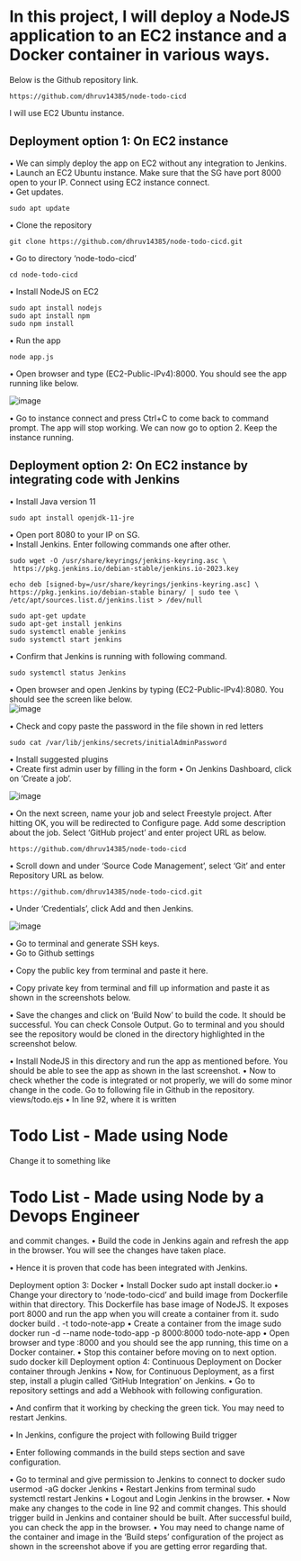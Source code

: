 # In this project, I will deploy a NodeJS application to an EC2 instance and a Docker container in various ways.   
Below is the Github repository link.  

```
https://github.com/dhruv14385/node-todo-cicd
```
I will use EC2 Ubuntu instance.  
## Deployment option 1: On EC2 instance
•	We can simply deploy the app on EC2 without any integration to Jenkins.  
•	Launch an EC2 Ubuntu instance. Make sure that the SG have port 8000 open to your IP. Connect using EC2 instance connect.   
•	Get updates.  
```
sudo apt update
```
•	Clone the repository  
```
git clone https://github.com/dhruv14385/node-todo-cicd.git
```
•	Go to directory ‘node-todo-cicd’  
```
cd node-todo-cicd
```
•	Install NodeJS on EC2  
```
sudo apt install nodejs
sudo apt install npm
sudo npm install
```
•	Run the app  
```
node app.js
```
•	Open browser and type (EC2-Public-IPv4):8000. You should see the app running like below.   

![image](https://github.com/dhruv14385/node-todo-cicd/assets/83332524/e006b4b2-0c80-4aee-866f-b5c2d64e9e81)

 
•	Go to instance connect and press Ctrl+C to come back to command prompt. The app will stop working. We can now go to option 2. Keep the instance running.  
## Deployment option 2: On EC2 instance by integrating code with Jenkins  
•	Install Java version 11  
```
sudo apt install openjdk-11-jre
```

•	Open port 8080 to your IP on SG.  
•	Install Jenkins. Enter following commands one after other.   
```
sudo wget -O /usr/share/keyrings/jenkins-keyring.asc \
 https://pkg.jenkins.io/debian-stable/jenkins.io-2023.key
```
```
echo deb [signed-by=/usr/share/keyrings/jenkins-keyring.asc] \
https://pkg.jenkins.io/debian-stable binary/ | sudo tee \
/etc/apt/sources.list.d/jenkins.list > /dev/null
```
```
sudo apt-get update
sudo apt-get install jenkins
sudo systemctl enable jenkins
sudo systemctl start jenkins
```
•	Confirm that Jenkins is running with following command.  
```
sudo systemctl status Jenkins
```
•	Open browser and open Jenkins by typing (EC2-Public-IPv4):8080. You should see the screen like below.  
![image](https://github.com/dhruv14385/node-todo-cicd/assets/83332524/2f540520-fb79-4ae0-bc3e-1e6ca3869c11)  
 
•	Check and copy paste the password in the file shown in red letters  
```
sudo cat /var/lib/jenkins/secrets/initialAdminPassword
```
•	Install suggested plugins   
•	Create first admin user by filling in the form
•	On Jenkins Dashboard, click on ‘Create a job’.   

![image](https://github.com/dhruv14385/node-todo-cicd/assets/83332524/1bc5b3eb-8788-46e8-82b4-e847ada57b0b)  
 
•	On the next screen, name your job and select Freestyle project. After hitting OK, you will be redirected to Configure page. Add some description about the job. Select ‘GitHub project’ and enter project URL as below.  
```
https://github.com/dhruv14385/node-todo-cicd
```
•	Scroll down and under ‘Source Code Management’, select ‘Git’ and enter Repository URL as below.  
```
https://github.com/dhruv14385/node-todo-cicd.git
```
•	Under ‘Credentials’, click Add and then Jenkins.  

![image](https://github.com/dhruv14385/node-todo-cicd/assets/83332524/70bc9b35-3e7a-4b8e-86f6-6e1ce3015df1)  

•	Go to terminal and generate SSH keys.  
•	Go to Github settings 
 
•	Copy the public key from terminal and paste it here.
 
•	Copy private key from terminal and fill up information and paste it as shown in the screenshots below.
 
 
•	Save the changes and click on ‘Build Now’ to build the code. It should be successful. You can check Console Output. Go to terminal and you should see the repository would be cloned in the directory highlighted in the screenshot below.
 
•	Install NodeJS in this directory and run the app as mentioned before. You should be able to see the app as shown in the last screenshot. 
•	Now to check whether the code is integrated or not properly, we will do some minor change in the code. Go to following file in Github in the repository.
views/todo.ejs
•	In line 92, where it is written 
<h1>Todo List - Made using Node</h1>
Change it to something like
<h1>Todo List - Made using Node by a Devops Engineer</h1>
and commit changes.
•	Build the code in Jenkins again and refresh the app in the browser. You will see the changes have taken place.
 
•	Hence it is proven that code has been integrated with Jenkins.


Deployment option 3: Docker
•	Install Docker
sudo apt install docker.io
•	Change your directory to ‘node-todo-cicd’ and build image from Dockerfile within that directory. This Dockerfile has base image of NodeJS. It exposes port 8000 and run the app when you will create a container from it.
sudo docker build . -t todo-note-app
•	Create a container from the image
sudo docker run -d --name node-todo-app -p 8000:8000 todo-note-app
•	Open browser and type <EC2-Public-IPv4>:8000 and you should see the app running, this time on a Docker container.
•	Stop this container before moving on to next option.
sudo docker kill <container ID>
Deployment option 4: Continuous Deployment on Docker container through Jenkins 
•	Now, for Continuous Deployment, as a first step, install a plugin called ‘GitHub Integration’ on Jenkins.
•	Go to repository settings and add a Webhook with following configuration.
 
•	And confirm that it working by checking the green tick. You may need to restart Jenkins.
 
•	In Jenkins, configure the project with following Build trigger
 
•	Enter following commands in the build steps section and save configuration.
 
•	Go to terminal and give permission to Jenkins to connect to docker
sudo usermod -aG docker Jenkins
•	Restart Jenkins from terminal
sudo systemctl restart Jenkins
•	Logout and Login Jenkins in the browser.
•	Now make any changes to the code in line 92 and commit changes. This should trigger build in Jenkins and container should be built. After successful build, you can check the app in the browser.
•	You may need to change name of the container and image in the ‘Build steps’ configuration of the project as shown in the screenshot above if you are getting error regarding that.
